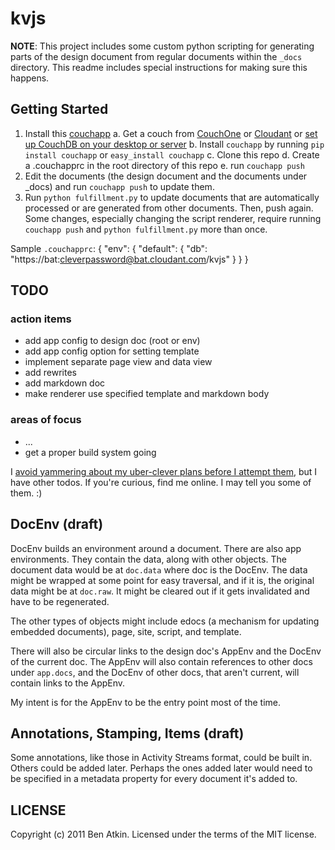 kvjs
====

**NOTE**: This project includes some custom python scripting for generating parts of the design document from regular documents within the `_docs` directory. This readme includes special instructions for making sure this happens.

Getting Started
---------------

1.  Install this [couchapp](http://couchapp.org/)
    a.  Get a couch from [CouchOne](http://couchone.com/) or [Cloudant](http://cloudant.com/) or [set up CouchDB on your desktop or server](http://couchone.com/get)
    b.  Install `couchapp` by running `pip install couchapp` or `easy_install couchapp`
    c.  Clone this repo
    d.  Create a .couchapprc in the root directory of this repo
    e.  run `couchapp push`
2.  Edit the documents (the design document and the documents under \_docs) and run `couchapp push` to update them.
3.  Run `python fulfillment.py` to update documents that are automatically processed or are generated from other documents. Then, push again. Some changes, especially changing the script renderer, require running `couchapp push` and `python fulfillment.py` more than once.

Sample `.couchapprc`:
    {
      "env": {
        "default": {
          "db": "https://bat:cleverpassword@bat.cloudant.com/kvjs"
        }
      }
    }

TODO
----

### action items

* add app config to design doc (root or env)
* add app config option for setting template
* implement separate page view and data view
* add rewrites
* add markdown doc
* make renderer use specified template and markdown body

### areas of focus

* ...
* get a proper build system going

I [avoid yammering about my uber-clever plans before I attempt them](http://sivers.org/zipit "one of my favorite articles"), but I have other todos. If you're curious, find me online. I may tell you some of them. :)

DocEnv (draft)
--------------

DocEnv builds an environment around a document. There are also app
environments. They contain the data, along with other objects. The
document data would be at `doc.data` where doc is the DocEnv. The 
data might be wrapped at some point for easy traversal, and if it
is, the original data might be at `doc.raw`. It might be cleared
out if it gets invalidated and have to be regenerated.

The other types of objects might include edocs (a mechanism for
updating embedded documents), page, site, script, and template.

There will also be circular links to the design doc's AppEnv and
the DocEnv of the current doc. The AppEnv will also contain
references to other docs under `app.docs`, and the DocEnv of other
docs, that aren't current, will contain links to the AppEnv.

My intent is for the AppEnv to be the entry point most of the time.

Annotations, Stamping, Items (draft)
------------------------------------

Some annotations, like those in Activity Streams format, could be built in. Others could be added later. Perhaps the ones added later would need to be specified in a metadata property for every document it's added to.

LICENSE
-------

Copyright (c) 2011 Ben Atkin. Licensed under the terms of the MIT license.
